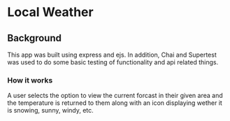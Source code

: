 # Local Weather

## Background
This app was built using express and ejs. In addition, Chai and Supertest was used to do some basic testing of functionality and api related things.

### How it works 
A user selects the option to view the current forcast in their given area and the temperature is returned to them along with an icon displaying wether it is snowing, sunny, windy, etc.